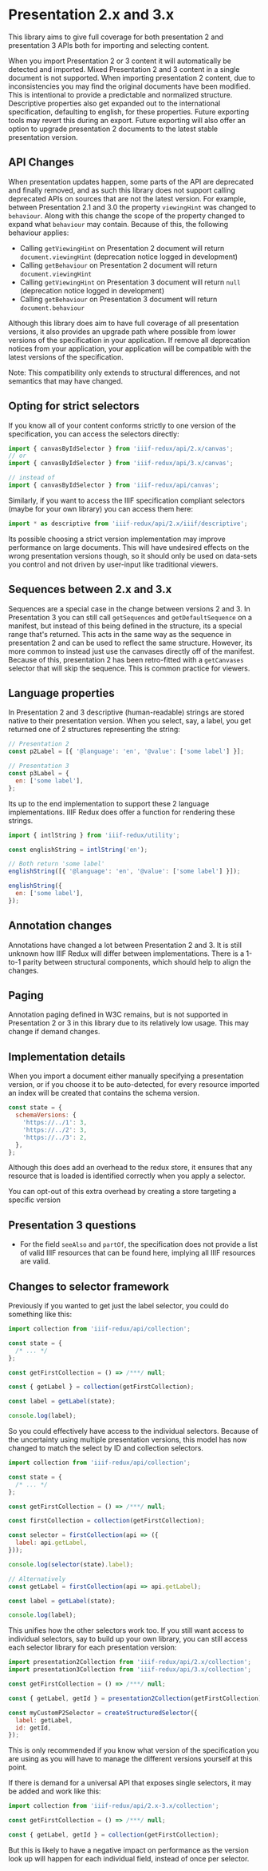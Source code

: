 # Presentation 2.x and 3.x

This library aims to give full coverage for both presentation 2 and presentation 3 APIs both for importing and selecting content.

When you import Presentation 2 or 3 content it will automatically be detected and imported. Mixed Presentation 2 and 3 content in a single document is
not supported. When importing presentation 2 content, due to inconsistencies you may find the original documents have been modified. This is intentional
to provide a predictable and normalized structure. Descriptive properties also get expanded out to the international specification, defaulting to english,
for these properties. Future exporting tools may revert this during an export. Future exporting will also offer an option to upgrade presentation 2 documents
to the latest stable presentation version.

## API Changes

When presentation updates happen, some parts of the API are deprecated and finally removed, and as such this library does not support calling deprecated
APIs on sources that are not the latest version. For example, between Presentation 2.1 and 3.0 the property `viewingHint` was changed to `behaviour`. Along
with this change the scope of the property changed to expand what `behaviour` may contain. Because of this, the following behaviour applies:

- Calling `getViewingHint` on Presentation 2 document will return `document.viewingHint` (deprecation notice logged in development)
- Calling `getBehaviour` on Presentation 2 document will return `document.viewingHint`
- Calling `getViewingHint` on Presentation 3 document will return `null` (deprecation notice logged in development)
- Calling `getBehaviour` on Presentation 3 document will return `document.behaviour`

Although this library does aim to have full coverage of all presentation versions, it also provides an upgrade path where possible from lower versions of
the specification in your application. If remove all deprecation notices from your application, your application will be compatible with the latest versions
of the specification.

Note: This compatibility only extends to structural differences, and not semantics that may have changed.

## Opting for strict selectors

If you know all of your content conforms strictly to one version of the specification, you can access the selectors directly:

```js
import { canvasByIdSelector } from 'iiif-redux/api/2.x/canvas';
// or
import { canvasByIdSelector } from 'iiif-redux/api/3.x/canvas';

// instead of
import { canvasByIdSelector } from 'iiif-redux/api/canvas';
```

Similarly, if you want to access the IIIF specification compliant selectors (maybe for your own library) you can access them here:

```js
import * as descriptive from 'iiif-redux/api/2.x/iiif/descriptive';
```

Its possible choosing a strict version implementation may improve performance on large documents. This will have undesired effects on the wrong
presentation versions though, so it should only be used on data-sets you control and not driven by user-input like traditional viewers.

## Sequences between 2.x and 3.x

Sequences are a special case in the change between versions 2 and 3. In Presentation 3 you can still call `getSequences` and `getDefaultSequence` on a manifest, but
instead of this being defined in the structure, its a special range that's returned. This acts in the same way as the sequence in presentation 2 and can be used to
reflect the same structure. However, its more common to instead just use the canvases directly off of the manifest. Because of this, presentation 2 has been retro-fitted
with a `getCanvases` selector that will skip the sequence. This is common practice for viewers.

## Language properties

In Presentation 2 and 3 descriptive (human-readable) strings are stored native to their presentation version. When you select, say, a label, you get returned one of 2 structures
representing the string:

```js
// Presentation 2
const p2Label = [{ '@language': 'en', '@value': ['some label'] }];

// Presentation 3
const p3Label = {
  en: ['some label'],
};
```

Its up to the end implementation to support these 2 language implementations. IIIF Redux does offer a function for rendering these strings.

```js
import { intlString } from 'iiif-redux/utility';

const englishString = intlString('en');

// Both return 'some label'
englishString([{ '@language': 'en', '@value': ['some label'] }]);

englishString({
  en: ['some label'],
});
```

## Annotation changes

Annotations have changed a lot between Presentation 2 and 3. It is still unknown how IIIF Redux will differ between implementations. There is a
1-to-1 parity between structural components, which should help to align the changes.

## Paging

Annotation paging defined in W3C remains, but is not supported in Presentation 2 or 3 in this library due to its relatively low usage. This may change
if demand changes.

## Implementation details

When you import a document either manually specifying a presentation version, or if you choose it to be auto-detected, for every resource imported an
index will be created that contains the schema version.

```js
const state = {
  schemaVersions: {
    'https://../1': 3,
    'https://../2': 3,
    'https://../3': 2,
  },
};
```

Although this does add an overhead to the redux store, it ensures that any resource that is loaded is identified correctly when you apply a selector.

You can opt-out of this extra overhead by creating a store targeting a specific version

## Presentation 3 questions

- For the field `seeAlso` and `partOf`, the specification does not provide a list of valid IIIF resources that can be found here, implying all IIIF resources are valid.

## Changes to selector framework

Previously if you wanted to get just the label selector, you could do something like this:

```js
import collection from 'iiif-redux/api/collection';

const state = {
  /* ... */
};

const getFirstCollection = () => /***/ null;

const { getLabel } = collection(getFirstCollection);

const label = getLabel(state);

console.log(label);
```

So you could effectively have access to the individual selectors. Because of the uncertainty using multiple presentation versions, this model has now changed to match
the select by ID and collection selectors.

```js
import collection from 'iiif-redux/api/collection';

const state = {
  /* ... */
};

const getFirstCollection = () => /***/ null;

const firstCollection = collection(getFirstCollection);

const selector = firstCollection(api => ({
  label: api.getLabel,
}));

console.log(selector(state).label);

// Alternatively
const getLabel = firstCollection(api => api.getLabel);

const label = getLabel(state);

console.log(label);
```

This unifies how the other selectors work too. If you still want access to individual selectors, say to build up your own library, you can still access each selector
library for each presentation version:

```js
import presentation2Collection from 'iiif-redux/api/2.x/collection';
import presentation3Collection from 'iiif-redux/api/3.x/collection';

const getFirstCollection = () => /***/ null;

const { getLabel, getId } = presentation2Collection(getFirstCollection);

const myCustomP2Selector = createStructuredSelector({
  label: getLabel,
  id: getId,
});
```

This is only recommended if you know what version of the specification you are using as you will have to manage the different versions yourself at this point.

If there is demand for a universal API that exposes single selectors, it may be added and work like this:

```js
import collection from 'iiif-redux/api/2.x-3.x/collection';

const getFirstCollection = () => /***/ null;

const { getLabel, getId } = collection(getFirstCollection);
```

But this is likely to have a negative impact on performance as the version look up will happen for each individual field, instead of once per selector.
